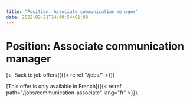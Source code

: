 ```yaml
---
title: "Position: Associate communication manager"
date: 2022-02-21T14:40:54+01:00
---
```


# Position: Associate communication manager

[← Back to job offers]({{< relref "/jobs/" >}})

<section>

[This offer is only available in French]({{< relref path="/jobs/communication-associate" lang="fr" >}}).

</section>
